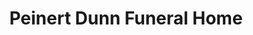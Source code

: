 ---
title: "Peinert Dunn Funeral Home"
url: /whitehouse/peinert-dunn-funeral-home/
shop: funeral directors
---